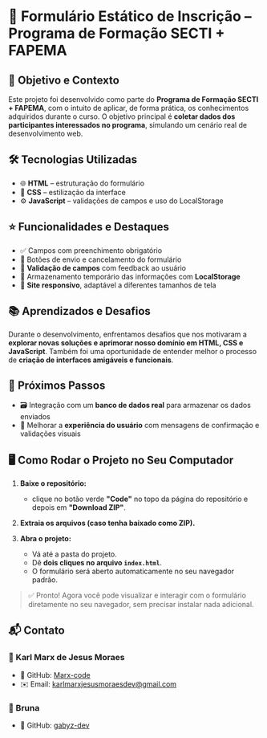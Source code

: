 # 📄 Formulário Estático de Inscrição – Programa de Formação SECTI + FAPEMA

## 🎯 Objetivo e Contexto  
Este projeto foi desenvolvido como parte do **Programa de Formação SECTI + FAPEMA**, com o intuito de aplicar, de forma prática, os conhecimentos adquiridos durante o curso. O objetivo principal é **coletar dados dos participantes interessados no programa**, simulando um cenário real de desenvolvimento web.

## 🛠 Tecnologias Utilizadas  
- 🌐 **HTML** – estruturação do formulário  
- 🎨 **CSS** – estilização da interface  
- ⚙️ **JavaScript** – validações de campos e uso do LocalStorage

## ⭐ Funcionalidades e Destaques  
- ✅ Campos com preenchimento obrigatório  
- 📩 Botões de envio e cancelamento do formulário  
- 🔐 **Validação de campos** com feedback ao usuário  
- 💾 Armazenamento temporário das informações com **LocalStorage**  
- 📱 **Site responsivo**, adaptável a diferentes tamanhos de tela

## 📚 Aprendizados e Desafios  
Durante o desenvolvimento, enfrentamos desafios que nos motivaram a **explorar novas soluções e aprimorar nosso domínio em HTML, CSS e JavaScript**. Também foi uma oportunidade de entender melhor o processo de **criação de interfaces amigáveis e funcionais**.

## 🚀 Próximos Passos  
- 🗃️ Integração com um **banco de dados real** para armazenar os dados enviados  
- 🔄 Melhorar a **experiência do usuário** com mensagens de confirmação e validações visuais

## 🖥 Como Rodar o Projeto no Seu Computador

1. **Baixe o repositório:**

   - clique no botão verde **"Code"** no topo da página do repositório e depois em **"Download ZIP"**.

3. **Extraia os arquivos (caso tenha baixado como ZIP).**

4. **Abra o projeto:**
   - Vá até a pasta do projeto.
   - Dê **dois cliques no arquivo `index.html`**.
   - O formulário será aberto automaticamente no seu navegador padrão.

> ✅ Pronto! Agora você pode visualizar e interagir com o formulário diretamente no seu navegador, sem precisar instalar nada adicional.

## 📬 Contato

### 👤 Karl Marx de Jesus Moraes  
- 🐙 GitHub: [Marx-code](https://github.com/Marx-code)  
- ✉️ Email: karlmarxjesusmoraesdev@gmail.com

### 👤 Bruna  
- 🐙 GitHub: [gabyz-dev](https://github.com/gabyz-dev)
